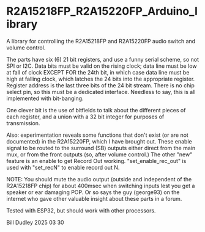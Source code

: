 # R2A15218FP_R2A15220FP_Arduino_library

A library for controlling the R2A15218FP and R2A15220FP audio switch
and volume control.

The parts have six (6) 21 bit registers, and use a funny serial scheme,
so not SPI or I2C.  Data bits must be valid on the rising clock; data
line must be low at fall of clock EXCEPT FOR the 24th bit, in which
case data line must be high at falling clock, which latches the 24 bits
into the appropriate register.  Register address is the last three bits
of the 24 bit stream.  There is no chip select pin, so this must be a
dedicated interface.  Needless to say, this is all implemented with
bit-banging.

One clever bit is the use of bitfields to talk about the different
pieces of each register, and a union with a 32 bit integer for purposes
of transmission.

Also: experimentation reveals some functions that don't exist (or are
not documented) in the R2A15220FP, which I have brought out.  These
enable signal to be routed to the surround (SB) outputs either direct
from the main mux, or from the front outputs (so, after volume control.)
The other "new" feature is an enable to get Record Out working.
"set_enable_rec_out" is used with "set_recN" to enable record out N.

NOTE: You should mute the audio output (outside and independent of
the R2A15218FP chip) for about 400msec when switching inputs lest you
get a speaker or ear damaging POP.  Or so says the guy (george93) on
the internet who gave other valuable insight about these parts in a forum.

Tested with ESP32, but should work with other processors.

Bill Dudley
2025 03 30
